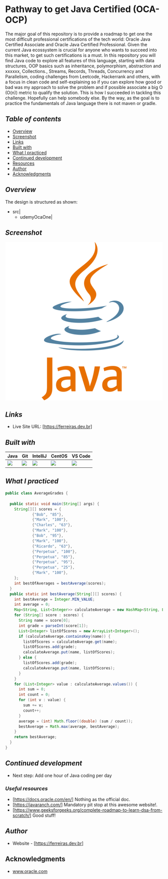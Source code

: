 # Pathway to get Java Certified (OCA-OCP)
The major goal of this repository is to provide a roadmap to get one the most difficult professional certifications of the tech world: Oracle Java Certified Associate and Oracle Java Certified Professional. Given the current Java ecossystem is crucial for anyone who wants to succeed into this market, to get such certifications is a must. In this repository you will find Java code to explore all features of this language, starting with data structures, OOP basics such as inheritance, polymorphism, abstraction and xxxxxx, Collections., Streams, Records, Threads, Concurrency and Parallelism, coding challenges from Leetcode, Hackerrank and others, with a focus in clean code and self-explaining so if you can explore how good or bad was my approach to solve the problem and if possible associate a big O (O(n)) metric to qualify the solution. This is how I succeeded in tackling this challenge. Hopefully can help somebody else. By the way, as the goal is to practice the fundamentals of Java language there is not maven or gradle. 
## _Table of contents_
- [Overview](#overview)
- [Screenshot](#screenshot)
- [Links](#links)
- [Built with](#built-with)
- [What I practiced](#what-i-practiced)
- [Continued development](#continued-development)
- [Resources](#useful-resources)
- [Author](#author)
- [Acknowledgments](#acknowledgments)
## _Overview_
The design is structured as shown:
- src|
    - udemyOcaOne|

## _Screenshot_
[![](./java-4-logo-svgrepo-com.svg)](https://ferreiras.dev.br)
## _Links_
- Live Site URL: [https://ferreiras.dev.br] 
## _Built with_
| Java | Git | IntelliJ | CentOS | VS Code | 
|----------|----------|----------|----------|----------|
![](https://ferreiras.dev.br/assets/images/icons/java-icon.svg)| ![](https://ferreiras.dev.br/assets/images/icons/git-scm-icon.svg) | ![](https://ferreiras.dev.br/assets/images/icons/intellij-idea-svgrepo-com.svg) | ![](https://ferreiras.dev.br/assets/images/icons/linux-original.svg) | ![](https://ferreiras.dev.br/assets/images/icons/icons8-visual-studio-code.svg)  

 ## _What I practiced_
```java
public class AverageGrades {

  public static void main(String[] args) {
    String[][] scores = {
            {"Bob", "85"},
            {"Mark", "100"},
            {"Charles", "63"},
            {"Mark", "100"},
            {"Bob", "95"},
            {"Mark", "100"},
            {"Ricardo", "63"},
            {"Perpetua", "100"},
            {"Perpetua", "85"},
            {"Perpetua", "95"},
            {"Perpetua", "25"},
            {"Mark", "100"},
    };
    int bestOfAverages = bestAverage(scores);
  }
  public static int bestAverage(String[][] scores) {
    int bestAverage = Integer.MIN_VALUE;
    int average = 0;
    Map<String, List<Integer>> calculateAverage = new HashMap<String, List<Integer>>();
    for (String[] score : scores) {
      String name = score[0];
      int grade = parseInt(score[1]);
      List<Integer> listOfScores = new ArrayList<Integer>();
      if (calculateAverage.containsKey(name)) {
        listOfScores = calculateAverage.get(name);
        listOfScores.add(grade);
        calculateAverage.put(name, listOfScores);
      } else {
        listOfScores.add(grade);
        calculateAverage.put(name, listOfScores);
      }
    }
    for (List<Integer> value : calculateAverage.values()) {
      int sum = 0;
      int count = 0;
      for (int v : value) {
        sum += v;
        count++;
      }
      average = (int) Math.floor((double) (sum / count));
      bestAverage = Math.max(average, bestAverage);
    }
    return bestAverage;
  }
}
```  
## _Continued development_
- Next step: Add one hour of Java coding per day     
### _Useful resources_
- [https://docs.oracle.com/en/] Nothing as the official doc.
- [https://javaranch.com/] Mandatory pit stop at this awesome website!.
- [https://www.geeksforgeeks.org/complete-roadmap-to-learn-dsa-from-scratch/] Good stuff!
## _Author_
- Website - [https://ferreiras.dev.br] 
## Acknowledgments
- www.oracle.com